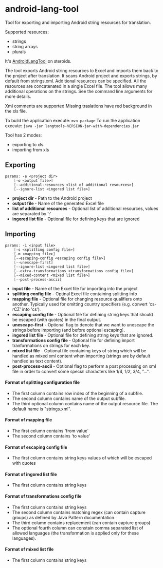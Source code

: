android-lang-tool
=================

Tool for exporting and importing Android string resources for translation.

Supported resources:
* strings
* string arrays
* plurals

It's [AndroidLangTool](https://github.com/hamsterksu/AndroidLangTool) on steroids.

The tool exports Android string resources to Excel and imports them back to the project after translation.
It scans Android project and exports strings, by default from strings.xml. Additional resources can be specified.
All the resources are concatenated in a single Excel file.
The tool allows many additional operations on the strings. See the command line arguments for more details.

Xml comments are supported 
Missing traslations have red background in the xls file.

To build the application execute: `mvn package`
To run the application execute: `java -jar langtools-VERSION-jar-with-dependencies.jar`

Tool has 2 modes:
* exporting to xls
* importing from xls
 
## Exporting
```
params: -e <project dir> 
    [-o <output file>] 
    [--additional-resources <list of additional resources>]
    [--ignore-list <ingored list file>] 
```

* **project dir** - Path to the Android project 
* **output file** - Name of the generated Excel file
* **list of additional resources** - Optional list of additional resources, values are separated by ':'
* **ingored list file** - Optional file for defining keys that are ignored

## Importing

```
params: -i <input file> 
    [-s <splitting config file>] 
    [-m <mapping file>] 
    [--escaping-config <escaping config file>] 
    [--unescape-first] 
    [--ignore-list <ingored list file>] 
    [--extra-transformations <transformations config file>]
    [--mixed-content <mixed list file>]
    [--post-process-ascii]
```

* **input file** - Name of the Excel file for importing into the project
* **splitting config file** - Optinal Excel file containing splitting info
* **mapping file** - Optional file for changing resource qualifiers onto another. Typically used for omitting country 
specifiers (e.g. convert 'cs-rCZ' into 'cs'). 
* **escaping config file** - Optional file for defining string keys that should be escaped (with quotes) in the final 
output.
* **unescape-first** - Optional flag to denote that we want to unescape the strings before importing (and before 
optional escaping).
* **ingored list file** - Optional file for defining string keys that are ignored.
* **transformations config file** - Optional file for defining import tranformations on strings for each key.
* **mixed list file** - Optional file containing keys of string which will be handled as mixed xml content when importing (strings are by default handled as text content).
* **post-process-ascii** - Optional flag to perform a post processing on xml file in order to convert some special characters like 1/4, 1/2, 3/4, "...".

#### Format of splitting configuration file

* The first column contains row index of the beginning of a subfile.
* The second column contains name of the output subfile. 
* The third optional column contains name of the output resource file. The default name is "strings.xml".

#### Format of mapping file

* The first column contains 'from value'
* The second column contains 'to value'

#### Format of escaping config file

* The first column contains string keys values of which will be escaped with quotes

#### Format of ingored list file

* The first column contains string keys

#### Format of transformations config file

* The first column contains string keys
* The second column contains matching regex (can contain capture groups) as defined by Java Pattern documentation
* The third column contains replacement (can contain capture groups)
* The optional fourth column can constain comma separated list of allowed languages (the transformation is applied 
only for these languages).

#### Format of mixed list file

* The first column contains string keys
